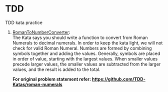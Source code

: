# TDD
TDD kata practice

1. [RomanToNumberConverter](https://github.com/amitk-abk/TDD/tree/main/RomanToNumberConverter):  
    The Kata says you should write a function to convert from Roman Numerals to decimal numerals.
    In order to keep the kata light, we will not check for valid Roman Numeral.
    Numbers are formed by combining symbols together and adding the values. Generally, symbols 
    are placed in order of value, starting with the largest values. When smaller values precede larger values, the smaller values are subtracted from the larger values, and 
    the result is added to the total.

    **For original problem statement refer: https://github.com/TDD-Katas/roman-numerals**
